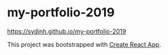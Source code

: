 # my-portfolio-2019

https://sydinh.github.io/my-portfolio-2019

This project was bootstrapped with [Create React App](https://github.com/facebook/create-react-app).
